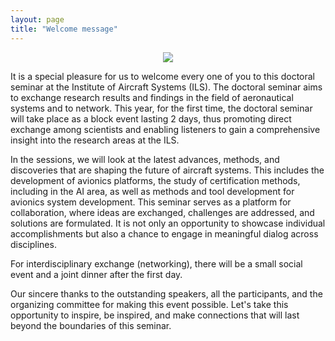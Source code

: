 ```yaml
---
layout: page
title: "Welcome message"
---
```

                
<div style="text-align: center;">
    <img src="/assets/ILS.LOGO.jpg">
</div>

It is a special pleasure for us to welcome every one of you to this doctoral seminar at the Institute of Aircraft Systems (ILS). The doctoral seminar aims to exchange research results and findings in the field of aeronautical systems and to network. This year, for the first time, the doctoral seminar will take place as a block event lasting 2 days, thus promoting direct exchange among scientists and enabling listeners to gain a comprehensive insight into the research areas at the ILS.

In the sessions, we will look at the latest advances, methods, and discoveries that are shaping the future of aircraft systems. This includes the development of avionics platforms, the study of certification methods, including in the AI area, as well as methods and tool development for avionics system development. This seminar serves as a platform for collaboration, where ideas are exchanged, challenges are addressed, and solutions are formulated. It is not only an opportunity to showcase individual accomplishments but also a chance to engage in meaningful dialog across disciplines.

For interdisciplinary exchange (networking), there will be a small social event and a joint dinner after the first day.

Our sincere thanks to the outstanding speakers, all the participants, and the organizing committee for making this event possible. Let's take this opportunity to inspire, be inspired, and make connections that will last beyond the boundaries of this seminar.
